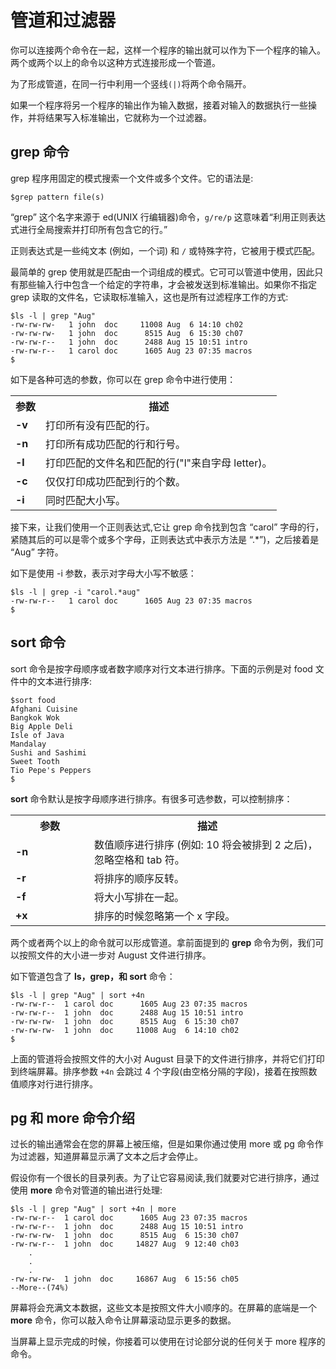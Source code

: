 # 管道和过滤器

你可以连接两个命令在一起，这样一个程序的输出就可以作为下一个程序的输入。两个或两个以上的命令以这种方式连接形成一个管道。

为了形成管道，在同一行中利用一个竖线`(|)`将两个命令隔开。

如果一个程序将另一个程序的输出作为输入数据，接着对输入的数据执行一些操作，并将结果写入标准输出，它就称为一个过滤器。

## grep 命令

grep 程序用固定的模式搜索一个文件或多个文件。它的语法是:

```
$grep pattern file(s)
```

“grep” 这个名字来源于 ed(UNIX 行编辑器)命令，`g/re/p` 这意味着“利用正则表达式进行全局搜索并打印所有包含它的行。”

正则表达式是一些纯文本 (例如，一个词) 和 `/` 或特殊字符，它被用于模式匹配。

最简单的 grep 使用就是匹配由一个词组成的模式。它可可以管道中使用，因此只有那些输入行中包含一个给定的字符串，才会被发送到标准输出。如果你不指定 grep 读取的文件名，它读取标准输入，这也是所有过滤程序工作的方式:

```
$ls -l | grep "Aug"
-rw-rw-rw-   1 john  doc     11008 Aug  6 14:10 ch02
-rw-rw-rw-   1 john  doc      8515 Aug  6 15:30 ch07
-rw-rw-r--   1 john  doc      2488 Aug 15 10:51 intro
-rw-rw-r--   1 carol doc      1605 Aug 23 07:35 macros
$
```

如下是各种可选的参数，你可以在 grep 命令中进行使用：

<table>
<tr>
<th style="width25%">参数</th><th>描述</th>
</tr>
<tr><td><b>-v</b></td><td>打印所有没有匹配的行。</td></tr>
<tr><td><b>-n</b></td><td>打印所有成功匹配的行和行号。</td></tr>
<tr><td><b>-l</b></td><td>打印匹配的文件名和匹配的行("l"来自字母 letter)。</td></tr>
<tr><td><b>-c</b></td><td>仅仅打印成功匹配到行的个数。</td></tr>
<tr><td><b>-i</b></td><td>同时匹配大小写。</td></tr>
</table>

接下来，让我们使用一个正则表达式,它让 grep 命令找到包含 “carol” 字母的行，紧随其后的可以是零个或多个字母，正则表达式中表示方法是 “.*”)，之后接着是 “Aug” 字符。

如下是使用 -i 参数，表示对字母大小写不敏感：

```
$ls -l | grep -i "carol.*aug"
-rw-rw-r--   1 carol doc      1605 Aug 23 07:35 macros
$
```

## sort 命令

sort 命令是按字母顺序或者数字顺序对行文本进行排序。下面的示例是对 food 文件中的文本进行排序:

```
$sort food
Afghani Cuisine
Bangkok Wok
Big Apple Deli
Isle of Java
Mandalay
Sushi and Sashimi
Sweet Tooth
Tio Pepe's Peppers
$
```

**sort** 命令默认是按字母顺序进行排序。有很多可选参数，可以控制排序：

<table>
<th style="width:25%">参数</th><th>描述</th>
</tr>
<tr><td><b>-n</b></td><td>数值顺序进行排序 (例如: 10 将会被排到 2 之后)，忽略空格和 tab 符。</td></tr>
<tr><td><b>-r</b></td><td>将排序的顺序反转。</td></tr>
<tr><td><b>-f</b></td><td>将大小写排在一起。</td></tr>
<tr><td><b>+x</b></td><td>排序的时候忽略第一个 x 字段。</td></tr>
</table>

两个或者两个以上的命令就可以形成管道。拿前面提到的 **grep** 命令为例，我们可以按照文件的大小进一步对 August 文件进行排序。

如下管道包含了 **ls，grep，和 sort** 命令：

```
$ls -l | grep "Aug" | sort +4n
-rw-rw-r--  1 carol doc      1605 Aug 23 07:35 macros
-rw-rw-r--  1 john  doc      2488 Aug 15 10:51 intro
-rw-rw-rw-  1 john  doc      8515 Aug  6 15:30 ch07
-rw-rw-rw-  1 john  doc     11008 Aug  6 14:10 ch02
$
```

上面的管道将会按照文件的大小对 August 目录下的文件进行排序，并将它们打印到终端屏幕。排序参数 `+4n` 会跳过 4 个字段(由空格分隔的字段)，接着在按照数值顺序对行进行排序。

## pg 和 more 命令介绍

过长的输出通常会在您的屏幕上被压缩，但是如果你通过使用 more 或 pg 命令作为过滤器，知道屏幕显示满了文本之后才会停止。

假设你有一个很长的目录列表。为了让它容易阅读,我们就要对它进行排序，通过使用 **more** 命令对管道的输出进行处理:

```
$ls -l | grep "Aug" | sort +4n | more
-rw-rw-r--  1 carol doc      1605 Aug 23 07:35 macros
-rw-rw-r--  1 john  doc      2488 Aug 15 10:51 intro
-rw-rw-rw-  1 john  doc      8515 Aug  6 15:30 ch07
-rw-rw-r--  1 john  doc     14827 Aug  9 12:40 ch03
	.
	.
	.
-rw-rw-rw-  1 john  doc     16867 Aug  6 15:56 ch05
--More--(74%)
```

屏幕将会充满文本数据，这些文本是按照文件大小顺序的。在屏幕的底端是一个 **more** 命令，你可以敲入命令让屏幕滚动显示更多的数据。

当屏幕上显示完成的时候，你接着可以使用在讨论部分说的任何关于 more 程序的命令。
